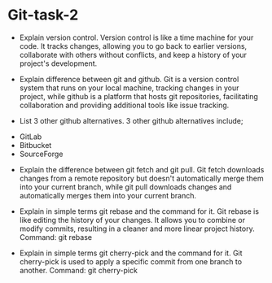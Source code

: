 # Git-task-2

* Explain version control.
Version control is like a time machine for your code. It tracks changes, allowing you to go back to earlier versions, collaborate with others without conflicts, and keep a history of your project's development.

* Explain difference between git and github.
Git is a version control system that runs on your local machine, tracking changes in your project, while github is a platform that hosts git repositories, facilitating collaboration and providing additional tools like issue tracking.

* List 3 other github alternatives.
3 other github alternatives include;
- GitLab
- Bitbucket
- SourceForge

* Explain the difference between git fetch and git pull.
Git fetch downloads changes from a remote repository but doesn't automatically merge them into your current branch, while git pull downloads changes and automatically merges them into your current branch.

* Explain in simple terms git rebase and the command for it.
Git rebase is like editing the history of your changes. It allows you to combine or modify commits, resulting in a cleaner and more linear project history.
Command: git rebase <branch>

* Explain in simple terms git cherry-pick and the command for it.
Git cherry-pick is used to apply a specific commit from one branch to another.
Command: git cherry-pick <commit-hash>
